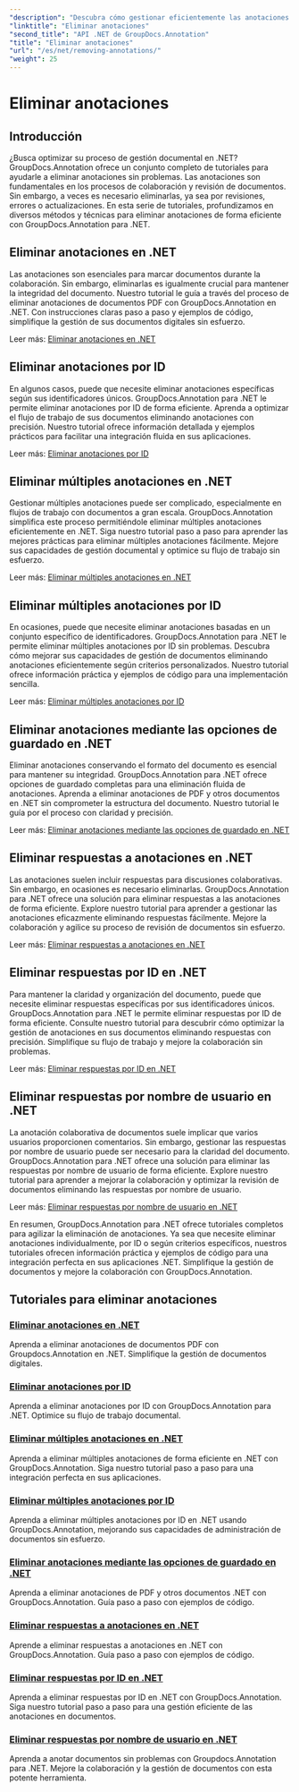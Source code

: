```yaml
---
"description": "Descubra cómo gestionar eficientemente las anotaciones en .NET con los tutoriales de GroupDocs.Annotation. Optimice su flujo de trabajo documental y mejore la colaboración sin problemas."
"linktitle": "Eliminar anotaciones"
"second_title": "API .NET de GroupDocs.Annotation"
"title": "Eliminar anotaciones"
"url": "/es/net/removing-annotations/"
"weight": 25
---
```


# Eliminar anotaciones

## Introducción

¿Busca optimizar su proceso de gestión documental en .NET? GroupDocs.Annotation ofrece un conjunto completo de tutoriales para ayudarle a eliminar anotaciones sin problemas. Las anotaciones son fundamentales en los procesos de colaboración y revisión de documentos. Sin embargo, a veces es necesario eliminarlas, ya sea por revisiones, errores o actualizaciones. En esta serie de tutoriales, profundizamos en diversos métodos y técnicas para eliminar anotaciones de forma eficiente con GroupDocs.Annotation para .NET.

## Eliminar anotaciones en .NET
Las anotaciones son esenciales para marcar documentos durante la colaboración. Sin embargo, eliminarlas es igualmente crucial para mantener la integridad del documento. Nuestro tutorial le guía a través del proceso de eliminar anotaciones de documentos PDF con GroupDocs.Annotation en .NET. Con instrucciones claras paso a paso y ejemplos de código, simplifique la gestión de sus documentos digitales sin esfuerzo.

Leer más: [Eliminar anotaciones en .NET](./remove-annotations/)

## Eliminar anotaciones por ID
En algunos casos, puede que necesite eliminar anotaciones específicas según sus identificadores únicos. GroupDocs.Annotation para .NET le permite eliminar anotaciones por ID de forma eficiente. Aprenda a optimizar el flujo de trabajo de sus documentos eliminando anotaciones con precisión. Nuestro tutorial ofrece información detallada y ejemplos prácticos para facilitar una integración fluida en sus aplicaciones.

Leer más: [Eliminar anotaciones por ID](./remove-annotations-by-id/)

## Eliminar múltiples anotaciones en .NET
Gestionar múltiples anotaciones puede ser complicado, especialmente en flujos de trabajo con documentos a gran escala. GroupDocs.Annotation simplifica este proceso permitiéndole eliminar múltiples anotaciones eficientemente en .NET. Siga nuestro tutorial paso a paso para aprender las mejores prácticas para eliminar múltiples anotaciones fácilmente. Mejore sus capacidades de gestión documental y optimice su flujo de trabajo sin esfuerzo.

Leer más: [Eliminar múltiples anotaciones en .NET](./remove-multiple-annotations/)

## Eliminar múltiples anotaciones por ID
En ocasiones, puede que necesite eliminar anotaciones basadas en un conjunto específico de identificadores. GroupDocs.Annotation para .NET le permite eliminar múltiples anotaciones por ID sin problemas. Descubra cómo mejorar sus capacidades de gestión de documentos eliminando anotaciones eficientemente según criterios personalizados. Nuestro tutorial ofrece información práctica y ejemplos de código para una implementación sencilla.

Leer más: [Eliminar múltiples anotaciones por ID](./remove-multiple-annotations-by-ids/)

## Eliminar anotaciones mediante las opciones de guardado en .NET
Eliminar anotaciones conservando el formato del documento es esencial para mantener su integridad. GroupDocs.Annotation para .NET ofrece opciones de guardado completas para una eliminación fluida de anotaciones. Aprenda a eliminar anotaciones de PDF y otros documentos en .NET sin comprometer la estructura del documento. Nuestro tutorial le guía por el proceso con claridad y precisión.

Leer más: [Eliminar anotaciones mediante las opciones de guardado en .NET](./remove-annotations-using-save-options/)

## Eliminar respuestas a anotaciones en .NET
Las anotaciones suelen incluir respuestas para discusiones colaborativas. Sin embargo, en ocasiones es necesario eliminarlas. GroupDocs.Annotation para .NET ofrece una solución para eliminar respuestas a las anotaciones de forma eficiente. Explore nuestro tutorial para aprender a gestionar las anotaciones eficazmente eliminando respuestas fácilmente. Mejore la colaboración y agilice su proceso de revisión de documentos sin esfuerzo.

Leer más: [Eliminar respuestas a anotaciones en .NET](./remove-replies-to-annotations/)

## Eliminar respuestas por ID en .NET
Para mantener la claridad y organización del documento, puede que necesite eliminar respuestas específicas por sus identificadores únicos. GroupDocs.Annotation para .NET le permite eliminar respuestas por ID de forma eficiente. Consulte nuestro tutorial para descubrir cómo optimizar la gestión de anotaciones en sus documentos eliminando respuestas con precisión. Simplifique su flujo de trabajo y mejore la colaboración sin problemas.

Leer más: [Eliminar respuestas por ID en .NET](./remove-replies-by-id/)

## Eliminar respuestas por nombre de usuario en .NET
La anotación colaborativa de documentos suele implicar que varios usuarios proporcionen comentarios. Sin embargo, gestionar las respuestas por nombre de usuario puede ser necesario para la claridad del documento. GroupDocs.Annotation para .NET ofrece una solución para eliminar las respuestas por nombre de usuario de forma eficiente. Explore nuestro tutorial para aprender a mejorar la colaboración y optimizar la revisión de documentos eliminando las respuestas por nombre de usuario.

Leer más: [Eliminar respuestas por nombre de usuario en .NET](./remove-replies-by-username/)

En resumen, GroupDocs.Annotation para .NET ofrece tutoriales completos para agilizar la eliminación de anotaciones. Ya sea que necesite eliminar anotaciones individualmente, por ID o según criterios específicos, nuestros tutoriales ofrecen información práctica y ejemplos de código para una integración perfecta en sus aplicaciones .NET. Simplifique la gestión de documentos y mejore la colaboración con GroupDocs.Annotation.
## Tutoriales para eliminar anotaciones
### [Eliminar anotaciones en .NET](./remove-annotations/)
Aprenda a eliminar anotaciones de documentos PDF con Groupdocs.Annotation en .NET. Simplifique la gestión de documentos digitales.
### [Eliminar anotaciones por ID](./remove-annotations-by-id/)
Aprenda a eliminar anotaciones por ID con GroupDocs.Annotation para .NET. Optimice su flujo de trabajo documental.
### [Eliminar múltiples anotaciones en .NET](./remove-multiple-annotations/)
Aprenda a eliminar múltiples anotaciones de forma eficiente en .NET con GroupDocs.Annotation. Siga nuestro tutorial paso a paso para una integración perfecta en sus aplicaciones.
### [Eliminar múltiples anotaciones por ID](./remove-multiple-annotations-by-ids/)
Aprenda a eliminar múltiples anotaciones por ID en .NET usando GroupDocs.Annotation, mejorando sus capacidades de administración de documentos sin esfuerzo.
### [Eliminar anotaciones mediante las opciones de guardado en .NET](./remove-annotations-using-save-options/)
Aprenda a eliminar anotaciones de PDF y otros documentos .NET con GroupDocs.Annotation. Guía paso a paso con ejemplos de código.
### [Eliminar respuestas a anotaciones en .NET](./remove-replies-to-annotations/)
Aprende a eliminar respuestas a anotaciones en .NET con GroupDocs.Annotation. Guía paso a paso con ejemplos de código.
### [Eliminar respuestas por ID en .NET](./remove-replies-by-id/)
Aprenda a eliminar respuestas por ID en .NET con GroupDocs.Annotation. Siga nuestro tutorial paso a paso para una gestión eficiente de las anotaciones en documentos.
### [Eliminar respuestas por nombre de usuario en .NET](./remove-replies-by-username/)
Aprenda a anotar documentos sin problemas con Groupdocs.Annotation para .NET. Mejore la colaboración y la gestión de documentos con esta potente herramienta.